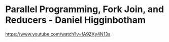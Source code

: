 # Parallel Programming, Fork Join, and Reducers - Daniel Higginbotham

<https://www.youtube.com/watch?v=fA9ZXy4N13s>
